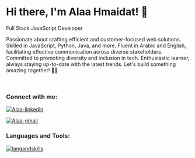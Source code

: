 <h1 > Hi there, I'm Alaa Hmaidat! 👋 </h1>
<p>

Full Stack JavaScript Developer

Passionate about crafting efficient and customer-focused web solutions. Skilled in JavaScript, Python, Java, and more. Fluent in Arabic and English, facilitating effective communication across diverse stakeholders. Committed to promoting diversity and inclusion in tech. Enthusiastic learner, always staying up-to-date with the latest trends. Let's build something amazing together! 💪✨

</p>

<br/>


<h3 >Connect with me:</h3>
<p >
<a href="https://www.linkedin.com/in/alaa-hmaidat-640309201/" target="blank"><img  src="https://img.shields.io/badge/linkedin-%230077B5.svg?style=for-the-badge&logo=linkedin&logoColor=white" alt="Alaa-linkedin"/></a>

<a href="mailto:+alaahmidat2000@gmail.com" target="blank"><img align="center" src="https://img.shields.io/badge/Gmail-D14836?style=for-the-badge&logo=gmail&logoColor=white" alt="Alaa-gmail"/></a>
<br />

<h3 align="left">Languages and Tools:</h3>

[![langandskills](https://skillicons.dev/icons?i=html,css,js,python,nodejs,bootstrap,tailwindcss,django,react,vscode)](https://skillicons.dev)

<br/>



<br/>

<!-- # 🔭 Github Stats
![Anurag's GitHub stats](https://github-readme-stats.vercel.app/api?username=alaaHmaidat&count_private=true&show_icons=true&theme=dark)

<br />

# 💻 Top Languages
[![Top Langs](https://github-readme-stats.vercel.app/api/top-langs/?username=alaaHmaidat&layout=compact&langs_count=8&theme=dark)](https://github.com/anuraghazra/github-readme-stats) -->
